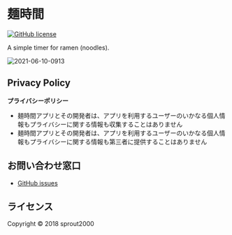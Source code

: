 # 麺時間

[![GitHub license](https://img.shields.io/github/license/sprout2000/menjikan)](https://github.com/sprout2000/menjikan/blob/master/LICENSE.md)

A simple timer for ramen (noodles).

![2021-06-10-0913](https://user-images.githubusercontent.com/52094761/121445318-2ec36200-c9cc-11eb-9d37-24e6ae00aa92.png)

## Privacy Policy

**プライバシーポリシー**

- 麺時間アプリとその開発者は、アプリを利用するユーザーのいかなる個人情報もプライバシーに関する情報も収集することはありません
- 麺時間アプリとその開発者は、アプリを利用するユーザーのいかなる個人情報もプライバシーに関する情報も第三者に提供することはありません

## お問い合わせ窓口

- [GitHub issues](https://github.com/sprout2000/menjikan/issues)

## ライセンス

Copyright © 2018 sprout2000
